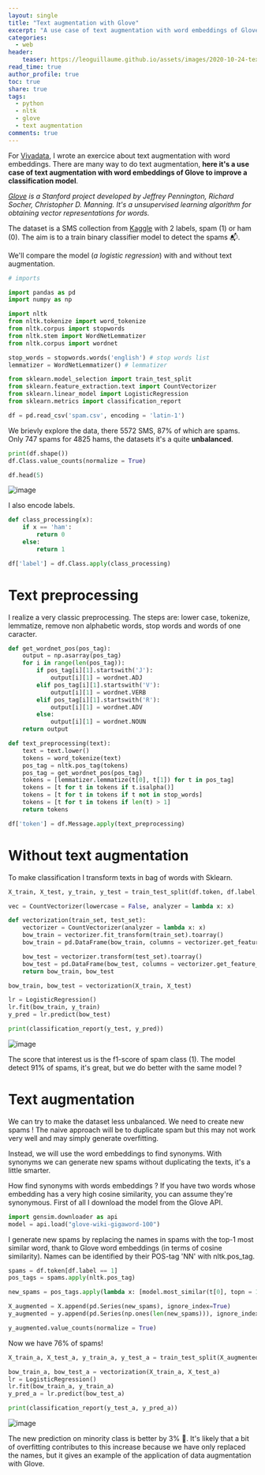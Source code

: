 ```yaml
---
layout: single
title: "Text augmentation with Glove"
excerpt: "A use case of text augmentation with word embeddings of Glove"
categories:
  - web
header:
    teaser: https://leoguillaume.github.io/assets/images/2020-10-24-textaugmentationwithglove/teaser.jpg
read_time: true
author_profile: true
toc: true
share: true
tags:
  - python
  - nltk
  - glove
  - text augmentation
comments: true
---
```

For [Vivadata](https://vivadata.org/), I wrote an exercice about text augmentation with word embeddings. There are many way to do text augmentation, **here it's a use case of text augmentation with word embeddings of Glove to improve a classification model**.

*[Glove](https://nlp.stanford.edu/projects/glove/) is a Stanford project developed by Jeffrey Pennington, Richard Socher, Christopher D. Manning. It's a unsupervised learning algorithm for obtaining vector representations for words.*

The dataset is a SMS collection from [Kaggle](https://www.kaggle.com/uciml/sms-spam-collection-dataset) with 2 labels, spam (1) or ham (0). The aim is to a train binary classifier model to detect the spams :mailbox_with_mail:.

We'll compare the model (*a logistic regression*) with and without text augmentation.

```python
# imports

import pandas as pd
import numpy as np

import nltk
from nltk.tokenize import word_tokenize
from nltk.corpus import stopwords
from nltk.stem import WordNetLemmatizer
from nltk.corpus import wordnet

stop_words = stopwords.words('english') # stop words list
lemmatizer = WordNetLemmatizer() # lemmatizer

from sklearn.model_selection import train_test_split
from sklearn.feature_extraction.text import CountVectorizer
from sklearn.linear_model import LogisticRegression
from sklearn.metrics import classification_report
```
```python
df = pd.read_csv('spam.csv', encoding = 'latin-1')
```

We brievly explore the data, there 5572 SMS, 87% of which are spams. Only 747 spams for 4825 hams, the datasets it's a quite **unbalanced**.

```python
print(df.shape())
df.Class.value_counts(normalize = True)

df.head(5)
```

![image](https://leoguillaume.github.io/assets/images/2020-10-24-textaugmentationwithglove/screenshot-1.png)

I also encode labels.

```python
def class_processing(x):
    if x == 'ham':
        return 0
    else:
        return 1

df['label'] = df.Class.apply(class_processing)
```

# Text preprocessing

I realize a very classic preprocessing. The steps are: lower case, tokenize, lemmatize, remove non alphabetic words, stop words and words of one caracter.

```python
def get_wordnet_pos(pos_tag):
    output = np.asarray(pos_tag)
    for i in range(len(pos_tag)):
        if pos_tag[i][1].startswith('J'):
            output[i][1] = wordnet.ADJ
        elif pos_tag[i][1].startswith('V'):
            output[i][1] = wordnet.VERB
        elif pos_tag[i][1].startswith('R'):
            output[i][1] = wordnet.ADV
        else:
            output[i][1] = wordnet.NOUN
    return output

def text_preprocessing(text):
    text = text.lower()
    tokens = word_tokenize(text)
    pos_tag = nltk.pos_tag(tokens)
    pos_tag = get_wordnet_pos(pos_tag)  
    tokens = [lemmatizer.lemmatize(t[0], t[1]) for t in pos_tag]
    tokens = [t for t in tokens if t.isalpha()]
    tokens = [t for t in tokens if t not in stop_words]
    tokens = [t for t in tokens if len(t) > 1]
    return tokens

df['token'] = df.Message.apply(text_preprocessing)
```

# Without text augmentation

To make classification I transform texts in bag of words with Sklearn.

```python
X_train, X_test, y_train, y_test = train_test_split(df.token, df.label, test_size = 0.2, random_state = 1, stratify = y)

vec = CountVectorizer(lowercase = False, analyzer = lambda x: x)

def vectorization(train_set, test_set):
    vectorizer = CountVectorizer(analyzer = lambda x: x)
    bow_train = vectorizer.fit_transform(train_set).toarray()
    bow_train = pd.DataFrame(bow_train, columns = vectorizer.get_feature_names())

    bow_test = vectorizer.transform(test_set).toarray()
    bow_test = pd.DataFrame(bow_test, columns = vectorizer.get_feature_names())
    return bow_train, bow_test

bow_train, bow_test = vectorization(X_train, X_test)

lr = LogisticRegression()
lr.fit(bow_train, y_train)
y_pred = lr.predict(bow_test)

print(classification_report(y_test, y_pred))
```

![image](https://leoguillaume.github.io/assets/images/2020-10-24-textaugmentationwithglove/screenshot-2.png)

The score that interest us is the f1-score of spam class (1). The model detect 91% of spams, it's great, but we do better with the same model ?

# Text augmentation

We can try to make the dataset less unbalanced. We need to create new spams ! The naive approach will be to duplicate spam but this may not work very well and may simply generate overfitting.

Instead, we will use the word embeddings to find synonyms. With synonyms we can generate new spams without duplicating the texts, it's a little smarter.

How find synonyms with words embeddings ? If you have two words whose embedding has a very high cosine similarity, you can assume they're synonymous. First of all I download the model from the Glove API.

```python
import gensim.downloader as api
model = api.load("glove-wiki-gigaword-100")
```

I generate new spams by replacing the names in spams with the top-1 most similar word, thank to Glove word embeddings (in terms of cosine similarity). Names can be identified by their POS-tag 'NN' with nltk.pos_tag.

```python
spams = df.token[df.label == 1]
pos_tags = spams.apply(nltk.pos_tag)

new_spams = pos_tags.apply(lambda x: [model.most_similar(t[0], topn = 1)[0][0] if t[1] == 'NN' and t[0] in model.vocab else t[0] for t in x])

X_augmented = X.append(pd.Series(new_spams), ignore_index=True)
y_augmented = y.append(pd.Series(np.ones(len(new_spams))), ignore_index=True)

y_augmented.value_counts(normalize = True)
```

Now we have 76% of spams!

```python
X_train_a, X_test_a, y_train_a, y_test_a = train_test_split(X_augmented, y_augmented, test_size = 0.2, random_state = 1, stratify = y_augmented)

bow_train_a, bow_test_a = vectorization(X_train_a, X_test_a)
lr = LogisticRegression()
lr.fit(bow_train_a, y_train_a)
y_pred_a = lr.predict(bow_test_a)

print(classification_report(y_test_a, y_pred_a))
```

![image](https://leoguillaume.github.io/assets/images/2020-10-24-textaugmentationwithglove/screenshot-2.png)

The new prediction on minority class is better by 3% :rocket:. It's likely that a bit of overfitting contributes to this increase because we have only replaced the names, but it gives an example of the application of data augmentation with Glove.
